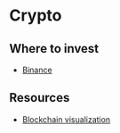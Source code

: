 # Crypto

## Where to invest

- [Binance](https://www.binance.com/en)

## Resources

- [Blockchain visualization](https://symphony.iohk.io/en/)

